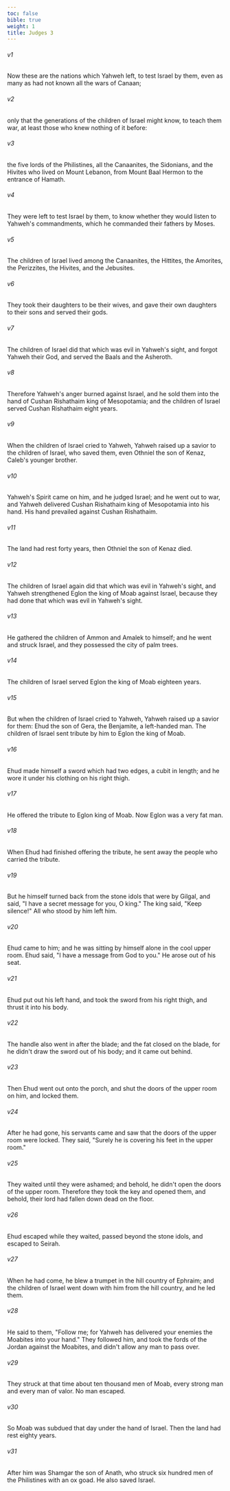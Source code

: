 ```yaml
---
toc: false
bible: true
weight: 1
title: Judges 3
---
```




###### v1 
Now these are the nations which Yahweh left, to test Israel by them, even as many as had not known all the wars of Canaan; 

###### v2 
only that the generations of the children of Israel might know, to teach them war, at least those who knew nothing of it before: 

###### v3 
the five lords of the Philistines, all the Canaanites, the Sidonians, and the Hivites who lived on Mount Lebanon, from Mount Baal Hermon to the entrance of Hamath. 

###### v4 
They were left to test Israel by them, to know whether they would listen to Yahweh's commandments, which he commanded their fathers by Moses. 

###### v5 
The children of Israel lived among the Canaanites, the Hittites, the Amorites, the Perizzites, the Hivites, and the Jebusites. 

###### v6 
They took their daughters to be their wives, and gave their own daughters to their sons and served their gods. 

###### v7 
The children of Israel did that which was evil in Yahweh's sight, and forgot Yahweh their God, and served the Baals and the Asheroth. 

###### v8 
Therefore Yahweh's anger burned against Israel, and he sold them into the hand of Cushan Rishathaim king of Mesopotamia; and the children of Israel served Cushan Rishathaim eight years. 

###### v9 
When the children of Israel cried to Yahweh, Yahweh raised up a savior to the children of Israel, who saved them, even Othniel the son of Kenaz, Caleb's younger brother. 

###### v10 
Yahweh's Spirit came on him, and he judged Israel; and he went out to war, and Yahweh delivered Cushan Rishathaim king of Mesopotamia into his hand. His hand prevailed against Cushan Rishathaim. 

###### v11 
The land had rest forty years, then Othniel the son of Kenaz died. 

###### v12 
The children of Israel again did that which was evil in Yahweh's sight, and Yahweh strengthened Eglon the king of Moab against Israel, because they had done that which was evil in Yahweh's sight. 

###### v13 
He gathered the children of Ammon and Amalek to himself; and he went and struck Israel, and they possessed the city of palm trees. 

###### v14 
The children of Israel served Eglon the king of Moab eighteen years. 

###### v15 
But when the children of Israel cried to Yahweh, Yahweh raised up a savior for them: Ehud the son of Gera, the Benjamite, a left-handed man. The children of Israel sent tribute by him to Eglon the king of Moab. 

###### v16 
Ehud made himself a sword which had two edges, a cubit in length; and he wore it under his clothing on his right thigh. 

###### v17 
He offered the tribute to Eglon king of Moab. Now Eglon was a very fat man. 

###### v18 
When Ehud had finished offering the tribute, he sent away the people who carried the tribute. 

###### v19 
But he himself turned back from the stone idols that were by Gilgal, and said, "I have a secret message for you, O king." The king said, "Keep silence!" All who stood by him left him. 

###### v20 
Ehud came to him; and he was sitting by himself alone in the cool upper room. Ehud said, "I have a message from God to you." He arose out of his seat. 

###### v21 
Ehud put out his left hand, and took the sword from his right thigh, and thrust it into his body. 

###### v22 
The handle also went in after the blade; and the fat closed on the blade, for he didn't draw the sword out of his body; and it came out behind. 

###### v23 
Then Ehud went out onto the porch, and shut the doors of the upper room on him, and locked them. 

###### v24 
After he had gone, his servants came and saw that the doors of the upper room were locked. They said, "Surely he is covering his feet in the upper room." 

###### v25 
They waited until they were ashamed; and behold, he didn't open the doors of the upper room. Therefore they took the key and opened them, and behold, their lord had fallen down dead on the floor. 

###### v26 
Ehud escaped while they waited, passed beyond the stone idols, and escaped to Seirah. 

###### v27 
When he had come, he blew a trumpet in the hill country of Ephraim; and the children of Israel went down with him from the hill country, and he led them. 

###### v28 
He said to them, "Follow me; for Yahweh has delivered your enemies the Moabites into your hand." They followed him, and took the fords of the Jordan against the Moabites, and didn't allow any man to pass over. 

###### v29 
They struck at that time about ten thousand men of Moab, every strong man and every man of valor. No man escaped. 

###### v30 
So Moab was subdued that day under the hand of Israel. Then the land had rest eighty years. 

###### v31 
After him was Shamgar the son of Anath, who struck six hundred men of the Philistines with an ox goad. He also saved Israel.
